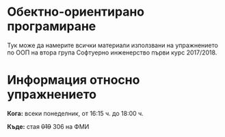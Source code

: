 # Обектно-ориентирано програмиране
Тук може да намерите всички материали използвани на упражнението по ООП на втора група Софтуерно инженерство първи курс 2017/2018. 

# Информация относно упражнението
**Кога:** всеки понеделник, от 16:15 ч. до 18:00 ч.

**Къде:** стая ~~019~~ 306 на ФМИ
